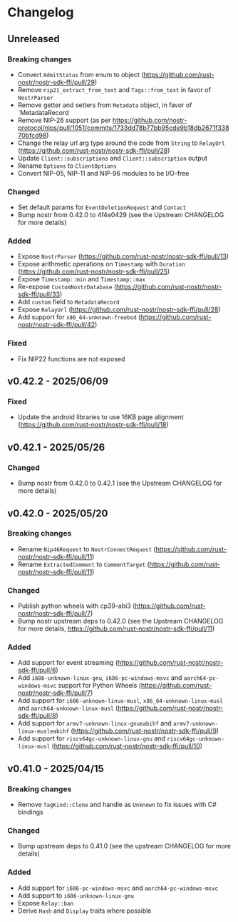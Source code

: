 # Changelog

<!-- All notable changes to this project will be documented in this file. -->

<!-- The format is based on [Keep a Changelog](https://keepachangelog.com/en/1.1.0/), -->
<!-- and this project adheres to [Semantic Versioning](https://semver.org/spec/v2.0.0.html). -->

<!-- Template

## Unreleased

### Breaking changes

### Changed

### Added

### Fixed

### Removed

### Deprecated

-->

## Unreleased

### Breaking changes

- Convert `AdmitStatus` from enum to object (https://github.com/rust-nostr/nostr-sdk-ffi/pull/29)
- Remove `nip21_extract_from_text` and `Tags::from_text` in favor of `NostrParser`
- Remove getter and setters from `Metadata` object, in favor of `MetadataRecord
- Remove NIP-26 support (as per https://github.com/nostr-protocol/nips/pull/1051/commits/1733dd78b77bb95cde9b18db2671f33870bfcd98)
- Change the relay url arg type around the code from `String` to `RelayUrl` (https://github.com/rust-nostr/nostr-sdk-ffi/pull/28)
- Update `Client::subscriptions` and `Client::subscription` output
- Rename `Options` to `ClientOptions`
- Convert NIP-05, NIP-11 and NIP-96 modules to be I/O-free

### Changed

- Set default params for `EventDeletionRequest` and `Contact`
- Bump nostr from 0.42.0 to 4f4e0429 (see the Upstream CHANGELOG for more details)

### Added

- Expose `NostrParser` (https://github.com/rust-nostr/nostr-sdk-ffi/pull/13)
- Expose arithmetic operations on `Timestamp` with `Duration` (https://github.com/rust-nostr/nostr-sdk-ffi/pull/25)
- Expose `Timestamp::min` and `Timestamp::max`
- Re-expose `CustomNostrDatabase` (https://github.com/rust-nostr/nostr-sdk-ffi/pull/33)
- Add `custom` field to `MetadataRecord`
- Expose `RelayUrl` (https://github.com/rust-nostr/nostr-sdk-ffi/pull/28)
- Add support for `x86_64-unknown-freebsd` (https://github.com/rust-nostr/nostr-sdk-ffi/pull/42)

### Fixed

- Fix NIP22 functions are not exposed

## v0.42.2 - 2025/06/09

### Fixed

- Update the android libraries to use 16KB page alignment (https://github.com/rust-nostr/nostr-sdk-ffi/pull/18)

## v0.42.1 - 2025/05/26

### Changed

- Bump nostr from 0.42.0 to 0.42.1 (see the Upstream CHANGELOG for more details)

## v0.42.0 - 2025/05/20

### Breaking changes

- Rename `Nip46Request` to `NostrConnectRequest` (https://github.com/rust-nostr/nostr-sdk-ffi/pull/11)
- Rename `ExtractedComment` to `CommentTarget` (https://github.com/rust-nostr/nostr-sdk-ffi/pull/11)

### Changed

- Publish python wheels with cp39-abi3 (https://github.com/rust-nostr/nostr-sdk-ffi/pull/7)
- Bump nostr upstream deps to 0.42.0 (see the Upstream CHANGELOG for more details, https://github.com/rust-nostr/nostr-sdk-ffi/pull/11)

### Added

- Add support for event streaming (https://github.com/rust-nostr/nostr-sdk-ffi/pull/6)
- Add `i686-unknown-linux-gnu`, `i686-pc-windows-msvc` and `aarch64-pc-windows-msvc` support for Python Wheels (https://github.com/rust-nostr/nostr-sdk-ffi/pull/7)
- Add support for `i686-unknown-linux-musl`, `x86_64-unknown-linux-musl` and `aarch64-unknown-linux-musl` (https://github.com/rust-nostr/nostr-sdk-ffi/pull/8)
- Add support for `armv7-unknown-linux-gnueabihf` and `armv7-unknown-linux-musleabihf` (https://github.com/rust-nostr/nostr-sdk-ffi/pull/9)
- Add support for `riscv64gc-unknown-linux-gnu` and `riscv64gc-unknown-linux-musl` (https://github.com/rust-nostr/nostr-sdk-ffi/pull/10)

## v0.41.0 - 2025/04/15

### Breaking changes

- Remove `TagKind::Clone` and handle as `Unknown` to fix issues with C# bindings

### Changed

- Bump upstream deps to 0.41.0 (see the upstream CHANGELOG for more details)

### Added

- Add support for `i686-pc-windows-msvc` and `aarch64-pc-windows-msvc`
- Add support to `i686-unknown-linux-gnu`
- Expose `Relay::ban`
- Derive `Hash` and `Display` traits where possible
